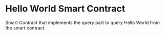 # Hello World Smart Contract
Smart Contract that implements the query part to query Hello World from the smart contract. 